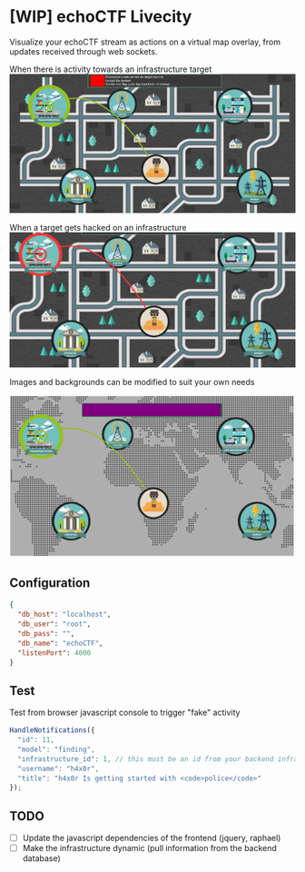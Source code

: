 # [WIP] echoCTF Livecity
Visualize your echoCTF stream as actions on a virtual map overlay, from updates received through web sockets.

When there is activity towards an infrastructure target
![When there is activity towards an infrastructure target](activity.png)

When a target gets hacked on an infrastructure
![User headshotted a target](headshot.png)

Images and backgrounds can be modified to suit your own needs

![Alternative background](alt-background.png)


## Configuration
```json
{
  "db_host": "localhost",
  "db_user": "root",
  "db_pass": "",
  "db_name": "echoCTF",
  "listenPort": 4000
}
```

## Test
Test from browser javascript console to trigger "fake" activity
```js
HandleNotifications({
  "id": 11,
  "model": "finding",
  "infrastructure_id": 1, // this must be an id from your backend infrastructure
  "username": "h4x0r",
  "title": "h4x0r Is getting started with <code>police</code>"
});
```
## TODO

* [ ] Update the javascript dependencies of the frontend (jquery, raphael)
* [ ] Make the infrastructure dynamic (pull information from the backend database)